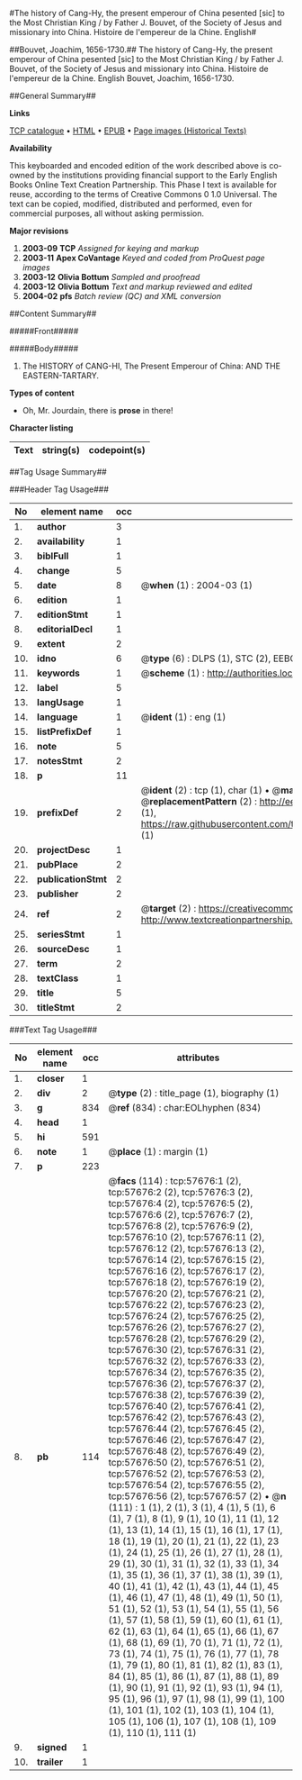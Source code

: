 #The history of Cang-Hy, the present emperour of China pesented [sic] to the Most Christian King / by Father J. Bouvet, of the Society of Jesus and missionary into China. Histoire de l'empereur de la Chine. English#

##Bouvet, Joachim, 1656-1730.##
The history of Cang-Hy, the present emperour of China pesented [sic] to the Most Christian King / by Father J. Bouvet, of the Society of Jesus and missionary into China.
Histoire de l'empereur de la Chine. English
Bouvet, Joachim, 1656-1730.

##General Summary##

**Links**

[TCP catalogue](http://www.ota.ox.ac.uk/tcp/)  • 
[HTML](http://tei.it.ox.ac.uk/tcp/Texts-HTML/free/A28/A28906.html)  • 
[EPUB](http://tei.it.ox.ac.uk/tcp/Texts-EPUB/free/A28/A28906.epub) • 
[Page images (Historical Texts)](https://data.historicaltexts.jisc.ac.uk/view?pubId=eebo-12258607e&pageId=eebo-12258607e-57676-1)

**Availability**

This keyboarded and encoded edition of the
	       work described above is co-owned by the institutions
	       providing financial support to the Early English Books
	       Online Text Creation Partnership. This Phase I text is
	       available for reuse, according to the terms of Creative
	       Commons 0 1.0 Universal. The text can be copied,
	       modified, distributed and performed, even for
	       commercial purposes, all without asking permission.

**Major revisions**

1. __2003-09__ __TCP__ *Assigned for keying and markup*
1. __2003-11__ __Apex CoVantage__ *Keyed and coded from ProQuest page images*
1. __2003-12__ __Olivia Bottum__ *Sampled and proofread*
1. __2003-12__ __Olivia Bottum__ *Text and markup reviewed and edited*
1. __2004-02__ __pfs__ *Batch review (QC) and XML conversion*

##Content Summary##

#####Front#####

#####Body#####

1. The HISTORY of CANG-HI, The Present Emperour of China: AND THE EASTERN-TARTARY.

**Types of content**

  * Oh, Mr. Jourdain, there is **prose** in there!

**Character listing**


|Text|string(s)|codepoint(s)|
|---|---|---|

##Tag Usage Summary##

###Header Tag Usage###

|No|element name|occ|attributes|
|---|---|---|---|
|1.|__author__|3||
|2.|__availability__|1||
|3.|__biblFull__|1||
|4.|__change__|5||
|5.|__date__|8| @__when__ (1) : 2004-03 (1)|
|6.|__edition__|1||
|7.|__editionStmt__|1||
|8.|__editorialDecl__|1||
|9.|__extent__|2||
|10.|__idno__|6| @__type__ (6) : DLPS (1), STC (2), EEBO-CITATION (1), OCLC (1), VID (1)|
|11.|__keywords__|1| @__scheme__ (1) : http://authorities.loc.gov/ (1)|
|12.|__label__|5||
|13.|__langUsage__|1||
|14.|__language__|1| @__ident__ (1) : eng (1)|
|15.|__listPrefixDef__|1||
|16.|__note__|5||
|17.|__notesStmt__|2||
|18.|__p__|11||
|19.|__prefixDef__|2| @__ident__ (2) : tcp (1), char (1)  •  @__matchPattern__ (2) : ([0-9\-]+):([0-9IVX]+) (1), (.+) (1)  •  @__replacementPattern__ (2) : http://eebo.chadwyck.com/downloadtiff?vid=$1&page=$2 (1), https://raw.githubusercontent.com/textcreationpartnership/Texts/master/tcpchars.xml#$1 (1)|
|20.|__projectDesc__|1||
|21.|__pubPlace__|2||
|22.|__publicationStmt__|2||
|23.|__publisher__|2||
|24.|__ref__|2| @__target__ (2) : https://creativecommons.org/publicdomain/zero/1.0/ (1), http://www.textcreationpartnership.org/docs/. (1)|
|25.|__seriesStmt__|1||
|26.|__sourceDesc__|1||
|27.|__term__|2||
|28.|__textClass__|1||
|29.|__title__|5||
|30.|__titleStmt__|2||


###Text Tag Usage###

|No|element name|occ|attributes|
|---|---|---|---|
|1.|__closer__|1||
|2.|__div__|2| @__type__ (2) : title_page (1), biography (1)|
|3.|__g__|834| @__ref__ (834) : char:EOLhyphen (834)|
|4.|__head__|1||
|5.|__hi__|591||
|6.|__note__|1| @__place__ (1) : margin (1)|
|7.|__p__|223||
|8.|__pb__|114| @__facs__ (114) : tcp:57676:1 (2), tcp:57676:2 (2), tcp:57676:3 (2), tcp:57676:4 (2), tcp:57676:5 (2), tcp:57676:6 (2), tcp:57676:7 (2), tcp:57676:8 (2), tcp:57676:9 (2), tcp:57676:10 (2), tcp:57676:11 (2), tcp:57676:12 (2), tcp:57676:13 (2), tcp:57676:14 (2), tcp:57676:15 (2), tcp:57676:16 (2), tcp:57676:17 (2), tcp:57676:18 (2), tcp:57676:19 (2), tcp:57676:20 (2), tcp:57676:21 (2), tcp:57676:22 (2), tcp:57676:23 (2), tcp:57676:24 (2), tcp:57676:25 (2), tcp:57676:26 (2), tcp:57676:27 (2), tcp:57676:28 (2), tcp:57676:29 (2), tcp:57676:30 (2), tcp:57676:31 (2), tcp:57676:32 (2), tcp:57676:33 (2), tcp:57676:34 (2), tcp:57676:35 (2), tcp:57676:36 (2), tcp:57676:37 (2), tcp:57676:38 (2), tcp:57676:39 (2), tcp:57676:40 (2), tcp:57676:41 (2), tcp:57676:42 (2), tcp:57676:43 (2), tcp:57676:44 (2), tcp:57676:45 (2), tcp:57676:46 (2), tcp:57676:47 (2), tcp:57676:48 (2), tcp:57676:49 (2), tcp:57676:50 (2), tcp:57676:51 (2), tcp:57676:52 (2), tcp:57676:53 (2), tcp:57676:54 (2), tcp:57676:55 (2), tcp:57676:56 (2), tcp:57676:57 (2)  •  @__n__ (111) : 1 (1), 2 (1), 3 (1), 4 (1), 5 (1), 6 (1), 7 (1), 8 (1), 9 (1), 10 (1), 11 (1), 12 (1), 13 (1), 14 (1), 15 (1), 16 (1), 17 (1), 18 (1), 19 (1), 20 (1), 21 (1), 22 (1), 23 (1), 24 (1), 25 (1), 26 (1), 27 (1), 28 (1), 29 (1), 30 (1), 31 (1), 32 (1), 33 (1), 34 (1), 35 (1), 36 (1), 37 (1), 38 (1), 39 (1), 40 (1), 41 (1), 42 (1), 43 (1), 44 (1), 45 (1), 46 (1), 47 (1), 48 (1), 49 (1), 50 (1), 51 (1), 52 (1), 53 (1), 54 (1), 55 (1), 56 (1), 57 (1), 58 (1), 59 (1), 60 (1), 61 (1), 62 (1), 63 (1), 64 (1), 65 (1), 66 (1), 67 (1), 68 (1), 69 (1), 70 (1), 71 (1), 72 (1), 73 (1), 74 (1), 75 (1), 76 (1), 77 (1), 78 (1), 79 (1), 80 (1), 81 (1), 82 (1), 83 (1), 84 (1), 85 (1), 86 (1), 87 (1), 88 (1), 89 (1), 90 (1), 91 (1), 92 (1), 93 (1), 94 (1), 95 (1), 96 (1), 97 (1), 98 (1), 99 (1), 100 (1), 101 (1), 102 (1), 103 (1), 104 (1), 105 (1), 106 (1), 107 (1), 108 (1), 109 (1), 110 (1), 111 (1)|
|9.|__signed__|1||
|10.|__trailer__|1||
